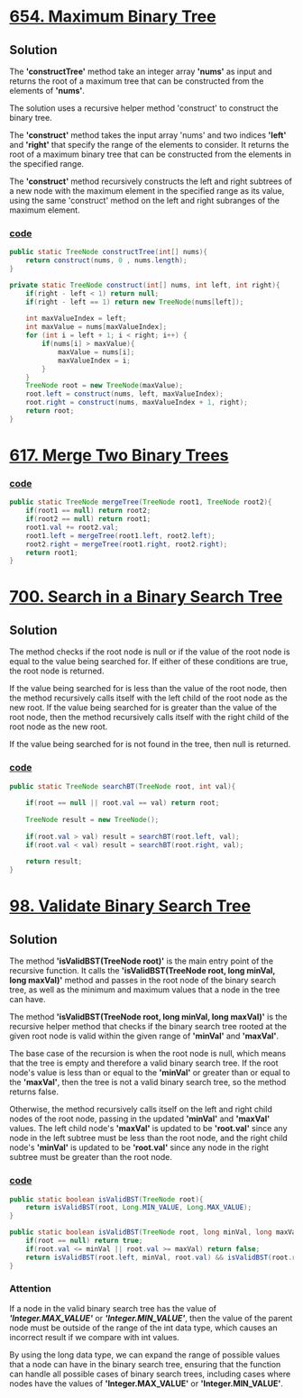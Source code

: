 # [654. Maximum Binary Tree](https://leetcode.com/problems/maximum-binary-tree/)

## Solution
The **'constructTree'** method take an integer array **'nums'** as input and returns
the root of a maximum tree that can be constructed from the elements
of **'nums'**.

The solution uses a recursive helper method 'construct' to construct the binary tree.

The **'construct'** method takes the input array 'nums' and two indices
**'left'** and **'right'** that specify the range of the elements to consider.
It returns the root of a maximum binary tree that can be constructed from the elements in the specified range.

The **'construct'** method recursively constructs the left and right subtrees
of a new node with the maximum element in the specified range as its
value, using the same 'construct' method on the left and right subranges
of the maximum element.

### [code](../../src/main/java/day16_20/Day20T654MaximumBinaryTree.java)
```java
public static TreeNode constructTree(int[] nums){
    return construct(nums, 0 , nums.length);
}

private static TreeNode construct(int[] nums, int left, int right){
    if(right - left < 1) return null;
    if(right - left == 1) return new TreeNode(nums[left]);
    
    int maxValueIndex = left;
    int maxValue = nums[maxValueIndex];
    for (int i = left + 1; i < right; i++) {
        if(nums[i] > maxValue){
            maxValue = nums[i];
            maxValueIndex = i;
        }
    }
    TreeNode root = new TreeNode(maxValue);
    root.left = construct(nums, left, maxValueIndex);
    root.right = construct(nums, maxValueIndex + 1, right);
    return root;
}
```

# [617. Merge Two Binary Trees](https://leetcode.com/problems/merge-two-binary-trees/)

### [code](../../src/main/java/day16_20/Day20T617MergeTwoBinaryTrees.java)

```java
public static TreeNode mergeTree(TreeNode root1, TreeNode root2){
    if(root1 == null) return root2;
    if(root2 == null) return root1;
    root1.val += root2.val;
    root1.left = mergeTree(root1.left, root2.left);
    root2.right = mergeTree(root1.right, root2.right);
    return root1;
}
```

# [700. Search in a Binary Search Tree](https://leetcode.com/problems/search-in-a-binary-search-tree/)

## Solution

The method checks if the root node is null or if the value of the root node is equal to the value being searched for. If either of these conditions are true, the root node is returned.

If the value being searched for is less than the value of the root node, then the method recursively calls itself with the left child of the root node as the new root. If the value being searched for is greater than the value of the root node, then the method recursively calls itself with the right child of the root node as the new root.

If the value being searched for is not found in the tree, then null is returned.
### [code](../../src/main/java/day16_20/Day20T700SearchInABinarySearchTree.java)
```java
public static TreeNode searchBT(TreeNode root, int val){
    
    if(root == null || root.val == val) return root;
    
    TreeNode result = new TreeNode();
    
    if(root.val > val) result = searchBT(root.left, val);
    if(root.val < val) result = searchBT(root.right, val);
    
    return result;
}
```

# [98. Validate Binary Search Tree](https://leetcode.com/problems/validate-binary-search-tree/)

## Solution
The method **'isValidBST(TreeNode root)'** is the main entry point of the 
recursive function. It calls the **'isValidBST(TreeNode root, 
long minVal, long maxVal)'** method and passes in the root node of the 
binary search tree, as well as the minimum and maximum values that 
a node in the tree can have.

The method **'isValidBST(TreeNode root, long minVal, long maxVal)'** is 
the recursive helper method that checks if the binary 
search tree rooted at the given root node is valid within the given 
range of **'minVal'** and **'maxVal'**.

The base case of the recursion is when the root node is null, which 
means that the tree is empty and therefore a valid binary search tree. 
If the root node's value is less than or equal to the **'minVal'** or greater 
than or equal to the **'maxVal'**, then the tree is not a valid binary 
search tree, so the method returns false.

Otherwise, the method recursively calls itself on the left and right 
child nodes of the root node, passing in the updated **'minVal'** and
**'maxVal'** values. The left child node's **'maxVal'** is updated to be 
**'root.val'** since any node in the left subtree must be less than 
the root node, and the right child node's **'minVal'** is updated to be 
**'root.val'** since any node in the right subtree must be greater than 
the root node.


### [code](../../src/main/java/day16_20/Day20T98ValidateBinarySearchTree.java)
```java
public static boolean isValidBST(TreeNode root){
    return isValidBST(root, Long.MIN_VALUE, Long.MAX_VALUE);
}

public static boolean isValidBST(TreeNode root, long minVal, long maxVal){
    if(root == null) return true;
    if(root.val <= minVal || root.val >= maxVal) return false;
    return isValidBST(root.left, minVal, root.val) && isValidBST(root.right, root.val, maxVal);
}
```

### Attention
If a node in the valid binary search tree has the value of **_'Integer.MAX_VALUE'_** or 
_**'Integer.MIN_VALUE'**_, then the value of the parent node must be outside
of the range of the int data type, which causes an incorrect 
result if we compare with int values.

By using the long data type, we can expand the range of possible values that a node can have in the 
binary search tree, ensuring that the function can handle all 
possible cases of binary search trees, including cases where nodes 
have the values of **'Integer.MAX_VALUE'** or **'Integer.MIN_VALUE'**.